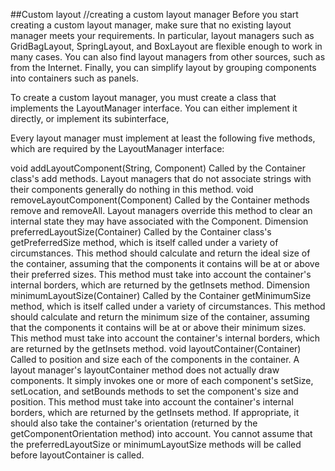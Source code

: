 ##Custom layout
//creating a custom layout manager
Before you start creating a custom layout manager, make sure that no existing layout manager meets your requirements. In particular, layout managers such as GridBagLayout, SpringLayout, and BoxLayout are flexible enough to work in many cases. You can also find layout managers from other sources, such as from the Internet. Finally, you can simplify layout by grouping components into containers such as panels.

To create a custom layout manager, you must create a class that implements the LayoutManager interface. You can either implement it directly, or implement its subinterface,

Every layout manager must implement at least the following five methods, which are required by the LayoutManager interface:

void addLayoutComponent(String, Component)
Called by the Container class's add methods. Layout managers that do not associate strings with their components generally do nothing in this method.
void removeLayoutComponent(Component)
Called by the Container methods remove and removeAll. Layout managers override this method to clear an internal state they may have associated with the Component.
Dimension preferredLayoutSize(Container)
Called by the Container class's getPreferredSize method, which is itself called under a variety of circumstances. This method should calculate and return the ideal size of the container, assuming that the components it contains will be at or above their preferred sizes. This method must take into account the container's internal borders, which are returned by the getInsets method.
Dimension minimumLayoutSize(Container)
Called by the Container getMinimumSize method, which is itself called under a variety of circumstances. This method should calculate and return the minimum size of the container, assuming that the components it contains will be at or above their minimum sizes. This method must take into account the container's internal borders, which are returned by the getInsets method.
void layoutContainer(Container)
Called to position and size each of the components in the container. A layout manager's layoutContainer method does not actually draw components. It simply invokes one or more of each component's setSize, setLocation, and setBounds methods to set the component's size and position.
This method must take into account the container's internal borders, which are returned by the getInsets method. If appropriate, it should also take the container's orientation (returned by the getComponentOrientation method) into account. You cannot assume that the preferredLayoutSize or minimumLayoutSize methods will be called before layoutContainer is called.